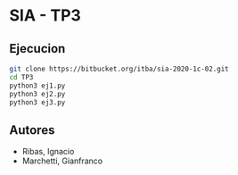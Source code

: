 # SIA - TP3

## Ejecucion


```bash
git clone https://bitbucket.org/itba/sia-2020-1c-02.git
cd TP3
python3 ej1.py
python3 ej2.py
python3 ej3.py
```

## Autores
* Ribas, Ignacio
* Marchetti, Gianfranco